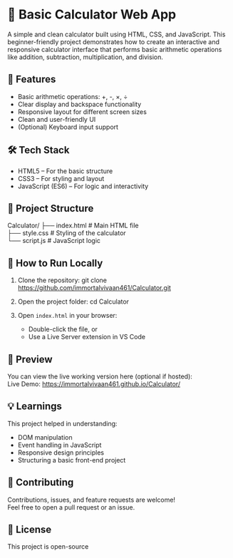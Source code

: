 # 🧮 Basic Calculator Web App

A simple and clean calculator built using HTML, CSS, and JavaScript. This beginner-friendly project demonstrates how to create an interactive and responsive calculator interface that performs basic arithmetic operations like addition, subtraction, multiplication, and division.

## 🚀 Features

- Basic arithmetic operations: +, -, ×, ÷
- Clear display and backspace functionality
- Responsive layout for different screen sizes
- Clean and user-friendly UI
- (Optional) Keyboard input support

## 🛠️ Tech Stack

- HTML5 – For the basic structure
- CSS3 – For styling and layout
- JavaScript (ES6) – For logic and interactivity

## 📂 Project Structure

Calculator/
├── index.html        # Main HTML file  
├── style.css         # Styling of the calculator  
└── script.js         # JavaScript logic

## 🔧 How to Run Locally

1. Clone the repository:
   git clone https://github.com/immortalvivaan461/Calculator.git

2. Open the project folder:
   cd Calculator

3. Open `index.html` in your browser:
   - Double-click the file, or
   - Use a Live Server extension in VS Code

## 📸 Preview

You can view the live working version here (optional if hosted):  
Live Demo: https://immortalvivaan461.github.io/Calculator/

## 💡 Learnings

This project helped in understanding:
- DOM manipulation
- Event handling in JavaScript
- Responsive design principles
- Structuring a basic front-end project

## 🤝 Contributing

Contributions, issues, and feature requests are welcome!  
Feel free to open a pull request or an issue.

## 📜 License

This project is open-source
